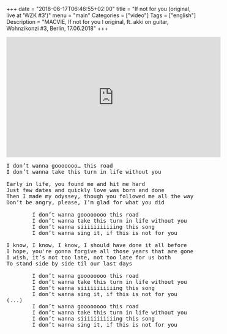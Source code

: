 +++
date = "2018-06-17T06:46:55+02:00"
title = "If not for you (original, live at 'WZK #3')"
menu = "main"
Categories = ["video"]
Tags = ["english"]
Description = "MACVIE, If not for you  ǀ  original, ft. akki on guitar, Wohnzikonzi #3, Berlin, 17.06.2018"
+++


<iframe width="560" height="315" src="https://www.youtube.com/embed/Q5VxnLvQR6k?rel=0" frameborder="0" allow="accelerometer; autoplay; encrypted-media; gyroscope; picture-in-picture" allowfullscreen></iframe>


<pre>
I don’t wanna gooooooo… this road
I don’t wanna take this turn in life without you

Early in life, you found me and hit me hard
Just few dates and quickly love was born and done
Then I made my odyssey, though you followed me all the way
Don’t be angry, please, I’m glad for what you did

&#09;I don’t wanna goooooooo this road
&#09;I don’t wanna take this turn in life without you
&#09;I don’t wanna siiiiiiiiiiing this song
&#09;I don’t wanna sing it, if this is not for you

I know, I know, I know, I should have done it all before
I hope, you're gonna forgive all those years that are gone
I wish, it’s not too late, not too late for us both
To stand side by side til our last days

&#09;I don’t wanna goooooooo this road
&#09;I don’t wanna take this turn in life without you
&#09;I don’t wanna siiiiiiiiiiing this song
&#09;I don’t wanna sing it, if this is not for you
(...)
&#09;I don’t wanna goooooooo this road
&#09;I don’t wanna take this turn in life without you
&#09;I don’t wanna siiiiiiiiiiing this song
&#09;I don’t wanna sing it, if this is not for you
</pre>
